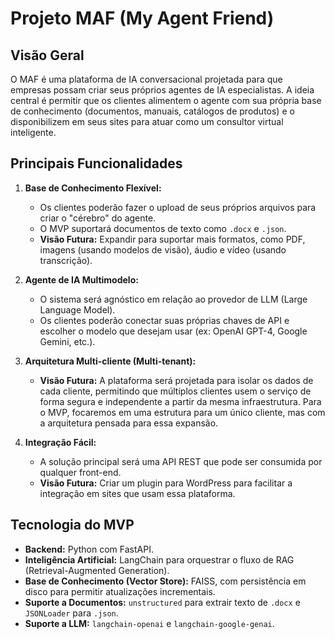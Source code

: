 # Projeto MAF (My Agent Friend)

## Visão Geral

O MAF é uma plataforma de IA conversacional projetada para que empresas possam criar seus próprios agentes de IA especialistas. A ideia central é permitir que os clientes alimentem o agente com sua própria base de conhecimento (documentos, manuais, catálogos de produtos) e o disponibilizem em seus sites para atuar como um consultor virtual inteligente.

## Principais Funcionalidades

1.  **Base de Conhecimento Flexível:**
    *   Os clientes poderão fazer o upload de seus próprios arquivos para criar o "cérebro" do agente.
    *   O MVP suportará documentos de texto como `.docx` e `.json`.
    *   **Visão Futura:** Expandir para suportar mais formatos, como PDF, imagens (usando modelos de visão), áudio e vídeo (usando transcrição).

2.  **Agente de IA Multimodelo:**
    *   O sistema será agnóstico em relação ao provedor de LLM (Large Language Model).
    *   Os clientes poderão conectar suas próprias chaves de API e escolher o modelo que desejam usar (ex: OpenAI GPT-4, Google Gemini, etc.).

3.  **Arquitetura Multi-cliente (Multi-tenant):**
    *   **Visão Futura:** A plataforma será projetada para isolar os dados de cada cliente, permitindo que múltiplos clientes usem o serviço de forma segura e independente a partir da mesma infraestrutura. Para o MVP, focaremos em uma estrutura para um único cliente, mas com a arquitetura pensada para essa expansão.

4.  **Integração Fácil:**
    *   A solução principal será uma API REST que pode ser consumida por qualquer front-end.
    *   **Visão Futura:** Criar um plugin para WordPress para facilitar a integração em sites que usam essa plataforma.

## Tecnologia do MVP

*   **Backend:** Python com FastAPI.
*   **Inteligência Artificial:** LangChain para orquestrar o fluxo de RAG (Retrieval-Augmented Generation).
*   **Base de Conhecimento (Vector Store):** FAISS, com persistência em disco para permitir atualizações incrementais.
*   **Suporte a Documentos:** `unstructured` para extrair texto de `.docx` e `JSONLoader` para `.json`.
*   **Suporte a LLM:** `langchain-openai` e `langchain-google-genai`. 